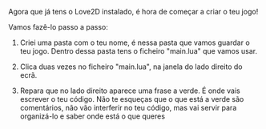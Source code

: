 
Agora que já tens o Love2D instalado, é hora de começar a criar o 
teu jogo!

Vamos fazê-lo passo a passo:

1. Criei uma pasta com o teu nome, é nessa pasta que vamos guardar 
o teu jogo. 
Dentro dessa pasta tens o ficheiro "main.lua" que vamos usar.

2. Clica duas vezes no ficheiro "main.lua", na janela do lado 
direito do ecrã.

3. Repara que no lado direito aparece uma frase a verde. É onde vais 
escrever o teu código. Não te esqueças que o que está a verde são 
comentários, não vão interferir no teu código, mas vai servir para 
organizá-lo e saber onde está o que queres